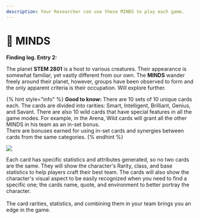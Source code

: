 ```yaml
---
description: Your Researcher can use these MINDS to play each game.
---
```


# 🧠 MINDS

**Finding log. Entry 2:**&#x20;

The planet **STEM 2801** is a host to various creatures. Their appearance is somewhat familiar, yet vastly different from our own. The **MINDS** wander freely around their planet, however, groups have been observed to form and the only apparent criteria is their occupation. Will explore further.&#x20;

{% hint style="info" %}
**Good to know:** There are 10 sets of 10 unique cards each. The cards are divided into rarities: Smart, Intelligent, Brilliant, Genius, and Savant. There are also 10 wild cards that have special features in all the game modes. For example, in the Arena, Wild cards will grant all the other MINDS in his team as an in-set bonus.\
There are bonuses earned for using in-set cards and synergies between cards from the same categories.
{% endhint %}



![](<../../../../.gitbook/assets/ExpCard (1).png>)

Each card has specific statistics and attributes generated, so no two cards are the same. They will show the character's Rarity, class, and base statistics to help players craft their best team. The cards will also show the character's visual aspect to be easily recognized when you need to find a specific one; the cards name, quote, and environment to better portray the character. \
\
The card rarities, statistics, and combining them in your team brings you an edge in the game.

